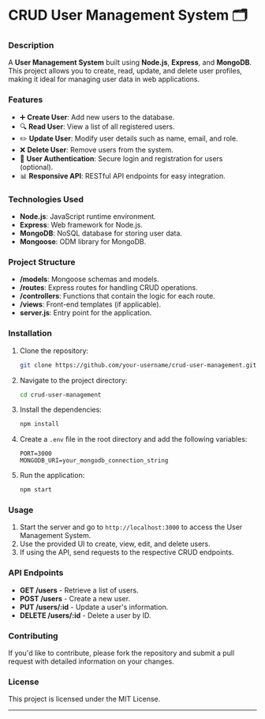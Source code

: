 # CRUD User Management System 🗂️

### Description
A **User Management System** built using **Node.js**, **Express**, and **MongoDB**. This project allows you to create, read, update, and delete user profiles, making it ideal for managing user data in web applications.

### Features
- ➕ **Create User**: Add new users to the database.
- 🔍 **Read User**: View a list of all registered users.
- ✏️ **Update User**: Modify user details such as name, email, and role.
- ❌ **Delete User**: Remove users from the system.
- 🔐 **User Authentication**: Secure login and registration for users (optional).
- 📊 **Responsive API**: RESTful API endpoints for easy integration.

### Technologies Used
- **Node.js**: JavaScript runtime environment.
- **Express**: Web framework for Node.js.
- **MongoDB**: NoSQL database for storing user data.
- **Mongoose**: ODM library for MongoDB.

### Project Structure
- **/models**: Mongoose schemas and models.
- **/routes**: Express routes for handling CRUD operations.
- **/controllers**: Functions that contain the logic for each route.
- **/views**: Front-end templates (if applicable).
- **server.js**: Entry point for the application.

### Installation
1. Clone the repository:
    ```bash
    git clone https://github.com/your-username/crud-user-management.git
    ```
2. Navigate to the project directory:
    ```bash
    cd crud-user-management
    ```
3. Install the dependencies:
    ```bash
    npm install
    ```
4. Create a `.env` file in the root directory and add the following variables:
    ```env
    PORT=3000
    MONGODB_URI=your_mongodb_connection_string
    ```

5. Run the application:
    ```bash
    npm start
    ```

### Usage
1. Start the server and go to `http://localhost:3000` to access the User Management System.
2. Use the provided UI to create, view, edit, and delete users.
3. If using the API, send requests to the respective CRUD endpoints.

### API Endpoints
- **GET /users** - Retrieve a list of users.
- **POST /users** - Create a new user.
- **PUT /users/:id** - Update a user's information.
- **DELETE /users/:id** - Delete a user by ID.

### Contributing
If you'd like to contribute, please fork the repository and submit a pull request with detailed information on your changes.

### License
This project is licensed under the MIT License.

---

